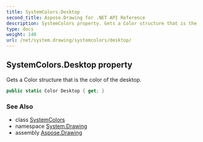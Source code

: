 ```yaml
---
title: SystemColors.Desktop
second_title: Aspose.Drawing for .NET API Reference
description: SystemColors property. Gets a Color structure that is the color of the desktop
type: docs
weight: 140
url: /net/system.drawing/systemcolors/desktop/
---
```

## SystemColors.Desktop property

Gets a Color structure that is the color of the desktop.

```csharp
public static Color Desktop { get; }
```

### See Also

* class [SystemColors](../)
* namespace [System.Drawing](../../systemcolors/)
* assembly [Aspose.Drawing](../../../)


